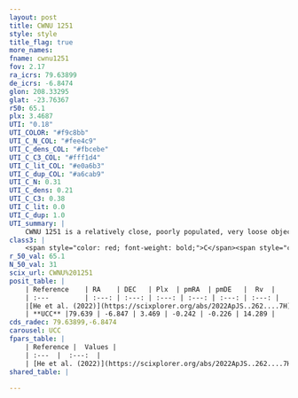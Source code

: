 ```yaml
---
layout: post
title: CWNU 1251
style: style
title_flag: true
more_names: 
fname: cwnu1251
fov: 2.17
ra_icrs: 79.63899
de_icrs: -6.8474
glon: 208.33295
glat: -23.76367
r50: 65.1
plx: 3.4687
UTI: "0.18"
UTI_COLOR: "#f9c8bb"
UTI_C_N_COL: "#fee4c9"
UTI_C_dens_COL: "#fbcebe"
UTI_C_C3_COL: "#fff1d4"
UTI_C_lit_COL: "#e0a6b3"
UTI_C_dup_COL: "#a6cab9"
UTI_C_N: 0.31
UTI_C_dens: 0.21
UTI_C_C3: 0.38
UTI_C_lit: 0.0
UTI_C_dup: 1.0
UTI_summary: |
    CWNU 1251 is a relatively close, poorly populated, very loose object of low C3 quality. It was recently reported in the literature.
class3: |
    <span style="color: red; font-weight: bold;">C</span><span style="color: #FFC300; font-weight: bold;">B</span>
r_50_val: 65.1
N_50_val: 31
scix_url: CWNU%201251
posit_table: |
    | Reference    | RA    | DEC   | Plx  | pmRA  | pmDE   |  Rv  |
    | :---         | :---: | :---: | :---: | :---: | :---: | :---: |
    |[He et al. (2022)](https://scixplorer.org/abs/2022ApJS..262....7H) | 80.006 | -6.971 | 3.744 | -1.465 | -0.107 | -- |
    | **UCC** |79.639 | -6.847 | 3.469 | -0.242 | -0.226 | 14.289 | 
cds_radec: 79.63899,-6.8474
carousel: UCC
fpars_table: |
    | Reference |  Values |
    | :---  |  :---:  |
    | [He et al. (2022)](https://scixplorer.org/abs/2022ApJS..262....7H) | `A0=0.55, logAge=7.7` |
shared_table: |
    
---
```

